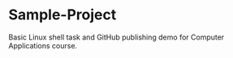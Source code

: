 # Sample-Project
Basic Linux shell task and GitHub publishing demo for Computer Applications course.
